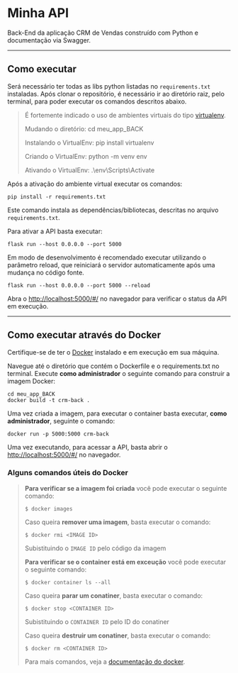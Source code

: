 # Minha API

Back-End da aplicação CRM de Vendas construído com Python e documentação via Swagger.


---
## Como executar 

Será necessário ter todas as libs python listadas no `requirements.txt` instaladas.
Após clonar o repositório, é necessário ir ao diretório raiz, pelo terminal, para poder executar os comandos descritos abaixo.

> É fortemente indicado o uso de ambientes virtuais do tipo [virtualenv](https://virtualenv.pypa.io/en/latest/installation.html).
> 
> Mudando o diretório: cd meu_app_BACK
> 
> Instalando o VirtualEnv: pip install virtualenv
> 
> Criando o VirtualEnv: python -m venv env
> 
> Ativando o VirtualEnv: .\env\Scripts\Activate


Após a ativação do ambiente virtual executar os comandos:

```
pip install -r requirements.txt
```

Este comando instala as dependências/bibliotecas, descritas no arquivo `requirements.txt`.

Para ativar a API basta executar:

```
flask run --host 0.0.0.0 --port 5000
```

Em modo de desenvolvimento é recomendado executar utilizando o parâmetro reload, que reiniciará o servidor
automaticamente após uma mudança no código fonte. 

```
flask run --host 0.0.0.0 --port 5000 --reload
```

Abra o [http://localhost:5000/#/](http://localhost:5000/#/) no navegador para verificar o status da API em execução.


---
## Como executar através do Docker
Certifique-se de ter o [Docker](https://docs.docker.com/engine/install/) instalado e em execução em sua máquina.

Navegue até o diretório que contém o Dockerfile e o requirements.txt no terminal.
Execute **como administrador** o seguinte comando para construir a imagem Docker:

```
cd meu_app_BACK
docker build -t crm-back .
```

Uma vez criada a imagem, para executar o container basta executar, **como administrador**, seguinte o comando:

```
docker run -p 5000:5000 crm-back
```

Uma vez executando, para acessar a API, basta abrir o [http://localhost:5000/#/](http://localhost:5000/#/) no navegador.



### Alguns comandos úteis do Docker

>**Para verificar se a imagem foi criada** você pode executar o seguinte comando:
>
>```
>$ docker images
>```
>
> Caso queira **remover uma imagem**, basta executar o comando:
>```
>$ docker rmi <IMAGE ID>
>```
>Subistituindo o `IMAGE ID` pelo código da imagem
>
>**Para verificar se o container está em exceução** você pode executar o seguinte comando:
>
>```
>$ docker container ls --all
>```
>
> Caso queira **parar um conatiner**, basta executar o comando:
>```
>$ docker stop <CONTAINER ID>
>```
>Subistituindo o `CONTAINER ID` pelo ID do conatiner
>
>
> Caso queira **destruir um conatiner**, basta executar o comando:
>```
>$ docker rm <CONTAINER ID>
>```
>Para mais comandos, veja a [documentação do docker](https://docs.docker.com/engine/reference/run/).
